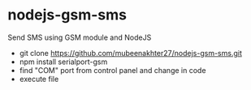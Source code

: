 # nodejs-gsm-sms
Send SMS using GSM module and NodeJS
- git clone https://github.com/mubeenakhter27/nodejs-gsm-sms.git
- npm install serialport-gsm 
- find "COM" port from control panel and change in code 
- execute file

